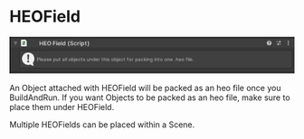 # HEOField

![HEOField](img/HEOField.jpg)

An Object attached with HEOField will be packed as an heo file once you BuildAndRun.
If you want Objects to be packed as an heo file, make sure to place them under HEOField.

Multiple HEOFields can be placed within a Scene.
